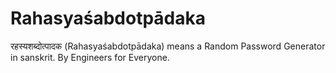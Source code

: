 # Rahasyaśabdotpādaka
रहस्यशब्दोत्पादक (Rahasyaśabdotpādaka) means a Random Password Generator in sanskrit. By Engineers for Everyone.
